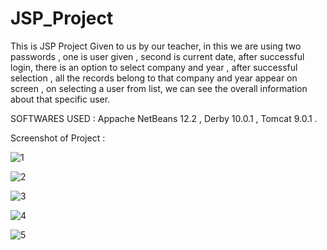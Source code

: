 # JSP_Project
This is JSP Project Given to us by our teacher, in this we are using two passwords , one is user given , second is current date, 
after successful login, there is an option to select company and year , 
after successful selection , all the records belong to that company and year appear on screen , 
on selecting a user from list, we can see the overall information about that specific user.

SOFTWARES USED :
Appache NetBeans 12.2 ,
Derby 10.0.1 ,
Tomcat 9.0.1 .

Screenshot of Project :

![1](https://github.com/unofficialmohit/JSP_Project/assets/123811704/6738abe8-0c61-48a4-b2c0-5d66491bbf67)

![2](https://github.com/unofficialmohit/JSP_Project/assets/123811704/95b91d93-ce65-4978-b6a9-dfa1afafe03c)

![3](https://github.com/unofficialmohit/JSP_Project/assets/123811704/a8a8576b-9d3d-45af-a441-88855a579a48)

![4](https://github.com/unofficialmohit/JSP_Project/assets/123811704/be6d34ad-13c0-4269-b8a3-bc77084e3fd4)

![5](https://github.com/unofficialmohit/JSP_Project/assets/123811704/01c2c2a4-b881-4a08-9534-b54a924bba53)
